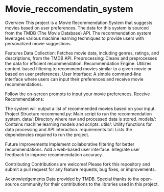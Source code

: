 # Movie_reccomendatin_system

Overview
This project is a Movie Recommendation System that suggests movies based on user preferences. The data for this system is sourced from the TMDB (The Movie Database) API. The recommendation system leverages various machine learning techniques to provide users with personalized movie suggestions.

Features
Data Collection: Fetches movie data, including genres, ratings, and descriptions, from the TMDB API.
Preprocessing: Cleans and preprocesses the data for efficient recommendation.
Recommendation Engine: Utilizes content-based filtering to recommend movies similar to a given movie or based on user preferences.
User Interface: A simple command-line interface where users can input their preferences and receive movie recommendations.


Follow the on-screen prompts to input your movie preferences.
Receive Recommendations:

The system will output a list of recommended movies based on your input.
Project Structure
recommend.py: Main script to run the recommendation system.
data/: Directory where raw and processed data is stored.
models/: Contains machine learning models and scripts.
utils/: Utility functions for data processing and API interaction.
requirements.txt: Lists the dependencies required to run the project.

Future Improvements
Implement collaborative filtering for better recommendations.
Add a web-based user interface.
Integrate user feedback to improve recommendation accuracy.

Contributing
Contributions are welcome! Please fork this repository and submit a pull request for any feature requests, bug fixes, or improvements.

Acknowledgements
Data provided by TMDB.
Special thanks to the open-source community for their contributions to the libraries used in this project.

